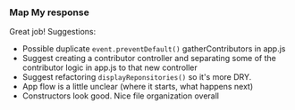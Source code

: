 ### Map My response

Great job!
Suggestions:
+ Possible duplicate `event.preventDefault()` gatherContributors in app.js
+ Suggest creating a contributor controller and separating some of the contributor logic in app.js to that new controller
+ Suggest refactoring `displayReponsitories()` so it's more DRY.
+ App flow is a little unclear (where it starts, what happens next)
+ Constructors look good. Nice file organization overall
